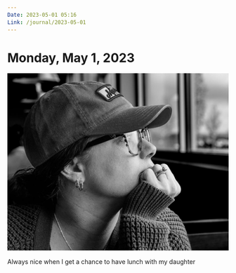 ```yaml
---
Date: 2023-05-01 05:16
Link: /journal/2023-05-01
---
```


# Monday, May 1, 2023

![Jess](_jess.jpg)

Always nice when I get a chance to have lunch with my daughter
